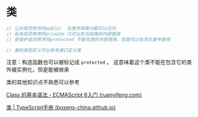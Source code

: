 # 类

```typescript
// 公共成员修饰符public  在类外和类内都可以访问
// 私有成员修饰符private 只可以在当前类的内部使用
// 受保护成员修饰符protected 不能在类的外部使用，但是可以在派生类中使用

// 类的类型定义可以参考接口定义类
```

注意：构造函数也可以被标记成 `protected` 。 这意味着这个类不能在包含它的类外被实例化，但是能被继承

类的其他知识点不熟悉可以参考&#x20;

[Class 的基本语法 - ECMAScript 6入门 (ruanyifeng.com)](https://es6.ruanyifeng.com/#docs/class)

[类 | TypeScript手册 (bosens-china.github.io)](https://bosens-china.github.io/Typescript-manual/download/zh/handbook/classes.html)